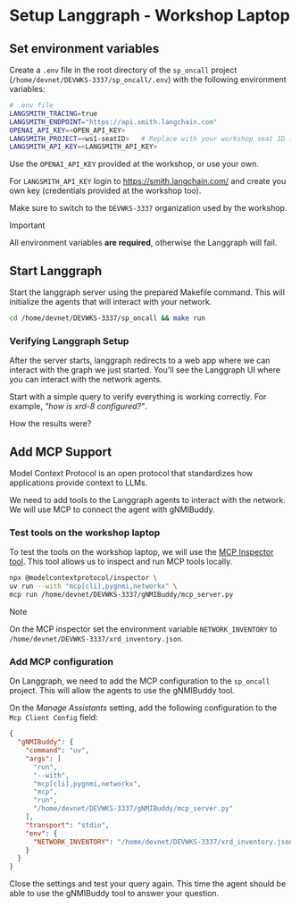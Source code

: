 # Setup Langgraph - Workshop Laptop

## Set environment variables

Create a `.env` file in the root directory of the `sp_oncall` project (`/home/devnet/DEVWKS-3337/sp_oncall/.env`) with the following environment variables:

```bash
# .env file
LANGSMITH_TRACING=true
LANGSMITH_ENDPOINT="https://api.smith.langchain.com"
OPENAI_API_KEY=<OPEN_API_KEY>
LANGSMITH_PROJECT=<ws1-seatID>   # Replace with your workshop seat ID (example: ws1-seat42)
LANGSMITH_API_KEY=<LANGSMITH_API_KEY>
```

Use the `OPENAI_API_KEY` provided at the workshop, or use your own.

For `LANGSMITH_API_KEY` login to <https://smith.langchain.com/> and create you own key (credentials provided at the workshop too).

Make sure to switch to the `DEVWKS-3337` organization used by the workshop.

> [!IMPORTANT]  
> All environment variables **are required**, otherwise the Langgraph will fail.

## Start Langgraph

Start the langgraph server using the prepared Makefile command. This will initialize the agents that will interact with your network.

```bash
cd /home/devnet/DEVWKS-3337/sp_oncall && make run
```

### Verifying Langgraph Setup

After the server starts, langgraph redirects to a web app where we can interact with the graph we just started. You'll see the Langgraph UI where you can interact with the network agents.

Start with a simple query to verify everything is working correctly. For example, _"how is xrd-8 configured?"_.

How the results were?

## Add MCP Support

Model Context Protocol is an open protocol that standardizes how applications provide context to LLMs.

We need to add tools to the Langgraph agents to interact with the network. We will use MCP to connect the agent with gNMIBuddy.

### Test tools on the workshop laptop

To test the tools on the workshop laptop, we will use the [MCP Inspector tool](https://modelcontextprotocol.io/docs/tools/inspector). This tool allows us to inspect and run MCP tools locally.

```bash
npx @modelcontextprotocol/inspector \
uv run --with "mcp[cli],pygnmi,networkx" \
mcp run /home/devnet/DEVWKS-3337/gNMIBuddy/mcp_server.py
```

> [!NOTE]  
> On the MCP inspector set the environment variable `NETWORK_INVENTORY` to `/home/devnet/DEVWKS-3337/xrd_inventory.json`.

### Add MCP configuration

On Langgraph, we need to add the MCP configuration to the `sp_oncall` project. This will allow the agents to use the gNMIBuddy tool.

On the _Manage Assistants_ setting, add the following configuration to the `Mcp Client Config` field:

```json
{
  "gNMIBuddy": {
    "command": "uv",
    "args": [
      "run",
      "--with",
      "mcp[cli],pygnmi,networkx",
      "mcp",
      "run",
      "/home/devnet/DEVWKS-3337/gNMIBuddy/mcp_server.py"
    ],
    "transport": "stdio",
    "env": {
      "NETWORK_INVENTORY": "/home/devnet/DEVWKS-3337/xrd_inventory.json"
    }
  }
}
```

Close the settings and test your query again. This time the agent should be able to use the gNMIBuddy tool to answer your question.
